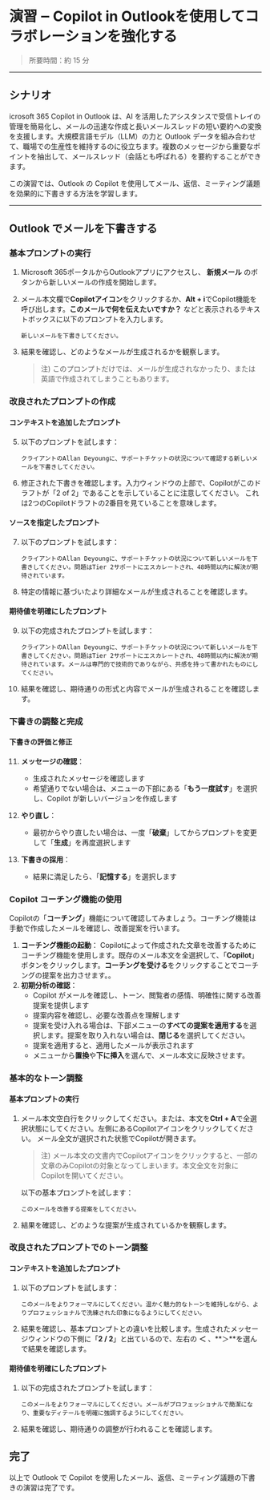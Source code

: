 # 演習 ‒ Copilot in Outlookを使用してコラボレーションを強化する

> 所要時間：約 15 分  

---

## シナリオ

icrosoft 365 Copilot in Outlook は、AI を活用したアシスタンスで受信トレイの管理を簡易化し、メールの迅速な作成と長いメールスレッドの短い要約への変換を支援します。大規模言語モデル（LLM）の力と Outlook データを組み合わせて、職場での生産性を維持するのに役立ちます。複数のメッセージから重要なポイントを抽出して、メールスレッド（会話とも呼ばれる）を要約することができます。

この演習では、Outlook の Copilot を使用してメール、返信、ミーティング議題を効果的に下書きする方法を学習します。

---

## Outlook でメールを下書きする

### 基本プロンプトの実行

1. Microsoft 365ポータルからOutlookアプリにアクセスし、 **新規メール** のボタンから新しいメールの作成を開始します。

2. メール本文欄で**Copilotアイコン**をクリックするか、**Alt + i**でCopilot機能を呼び出します。**このメールで何を伝えたいですか？** などと表示されるテキストボックスに以下のプロンプトを入力します。

   ```
   新しいメールを下書きしてください。
   ```

3. 結果を確認し、どのようなメールが生成されるかを観察します。

   > 注) このプロンプトだけでは、メールが生成されなかったり、または英語で作成されてしまうこともあります。

### 改良されたプロンプトの作成

#### コンテキストを追加したプロンプト

5. 以下のプロンプトを試します：

   ```
   クライアントのAllan Deyoungに、サポートチケットの状況について確認する新しいメールを下書きしてください。
   ```

6. 修正された下書きを確認します。入力ウィンドウの上部で、Copilotがこのドラフトが「2 of 2」であることを示していることに注意してください。
   これは2つのCopilotドラフトの2番目を見ていることを意味します。

#### ソースを指定したプロンプト

7. 以下のプロンプトを試します：

   ```
   クライアントのAllan Deyoungに、サポートチケットの状況について新しいメールを下書きしてください。問題はTier 2サポートにエスカレートされ、48時間以内に解決が期待されています。
   ```

8. 特定の情報に基づいたより詳細なメールが生成されることを確認します。

#### 期待値を明確にしたプロンプト

9. 以下の完成されたプロンプトを試します：

   ```
   クライアントのAllan Deyoungに、サポートチケットの状況について新しいメールを下書きしてください。問題はTier 2サポートにエスカレートされ、48時間以内に解決が期待されています。メールは専門的で技術的でありながら、共感を持って書かれたものにしてください。
   ```

10. 結果を確認し、期待通りの形式と内容でメールが生成されることを確認します。

### 下書きの調整と完成

#### 下書きの評価と修正

11. **メッセージの確認**：
    - 生成されたメッセージを確認します
    - 希望通りでない場合は、メニューの下部にある「**もう一度試す**」を選択し、Copilot が新しいバージョンを作成します

12. **やり直し**：
    - 最初からやり直したい場合は、一度「**破棄**」してからプロンプトを変更して「**生成**」を再度選択します

13. **下書きの採用**：
    - 結果に満足したら、「**記憶する**」を選択します

### Copilot コーチング機能の使用

Copilotの「**コーチング**」機能について確認してみましょう。コーチング機能は手動で作成したメールを確認し、改善提案を行います。

1. **コーチング機能の起動**： Copilotによって作成された文章を改善するためにコーチング機能を使用します。既存のメール本文を全選択して、「**Copilot**」ボタンをクリックします。**コーチングを受ける**をクリックすることでコーチングの提案を出力させます。。
2. **初期分析の確認**：
   - Copilot がメールを確認し、トーン、閲覧者の感情、明確性に関する改善提案を提供します
   - 提案内容を確認し、必要な改善点を理解します
   - 提案を受け入れる場合は、下部メニューの**すべての提案を適用する**を選択します。提案を取り入れない場合は、**閉じる**を選択してください。
   - 提案を適用すると、適用したメールが表示されます
   - メニューから**置換**や**下に挿入**を選んで、メール本文に反映させます。

### 基本的なトーン調整

#### 基本プロンプトの実行

1. メール本文空白行をクリックしてください。または、本文を**Ctrl + A**で全選択状態にしてください。左側にあるCopilotアイコンをクリックしてください。 メール全文が選択された状態でCopilotが開きます。

   >  注) メール本文の文書内でCopilotアイコンをクリックすると、一部の文章のみCopilotの対象となってしまいます。本文全文を対象にCopilotを開いてください。

   以下の基本プロンプトを試します：

   ```prompt
   このメールを改善する提案をしてください。
   ```

2. 結果を確認し、どのような提案が生成されているかを観察します。

### 改良されたプロンプトでのトーン調整

#### コンテキストを追加したプロンプト

1. 以下のプロンプトを試します：

   ```prompt
   このメールをよりフォーマルにしてください。温かく魅力的なトーンを維持しながら、よりプロフェッショナルで洗練された印象になるようにしてください。
   ```

2. 結果を確認し、基本プロンプトとの違いを比較します。生成されたメッセージウィンドウの下側に「**2 / 2**」と出ているので、左右の **＜** 、**＞**を選んで結果を確認します。

#### 期待値を明確にしたプロンプト

1. 以下の完成されたプロンプトを試します：

   ```prompt
   このメールをよりフォーマルにしてください。メールがプロフェッショナルで簡潔になり、重要なディテールを明確に強調するようにしてください。
   ```

2. 結果を確認し、期待通りの調整が行われることを確認します。


## 完了

以上で Outlook で Copilot を使用したメール、返信、ミーティング議題の下書きの演習は完了です。
